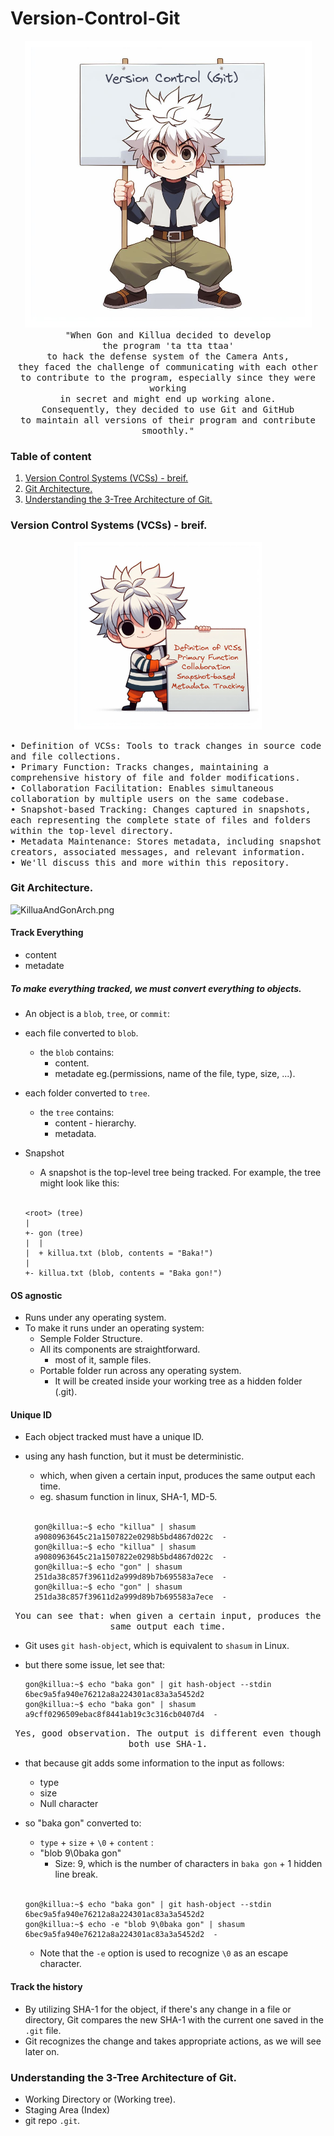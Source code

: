 # Version-Control-Git

<p align="center">
  <img src="assets/Killua.png">
  <br>
   <samp>
  "When Gon and Killua decided to develop<br>
  the program 'ta tta ttaa'<br>
  to hack the defense system of the Camera Ants,<br>
  they faced the challenge of communicating with each other<br>
  to contribute to the program, especially since they were working<br>
  in secret and might end up working alone.<br>
  Consequently, they decided to use Git and GitHub<br>
  to maintain all versions of their program and contribute smoothly."<br>
  </samp>  
</p>

### Table of content

1. [Version Control Systems (VCSs) - breif.](#desc0)
2. [Git Architecture.](#desc1)
3. [Understanding the 3-Tree Architecture of Git.](#desc2)

<a name="desc0"></a>
### Version Control Systems (VCSs) - breif.

<p align="center">
  <img src="assets/Killua_VCSs.png" width="300px" height="300px">
  <br>
  <P align="left">
      <samp>
  • Definition of VCSs: Tools to track changes in source code and file collections.<br>
  • Primary Function: Tracks changes, maintaining a comprehensive history of file and folder modifications.<br>
  • Collaboration Facilitation: Enables simultaneous collaboration by multiple users on the same codebase.<br>
  • Snapshot-based Tracking: Changes captured in snapshots, each representing the complete state of files and folders within the top-level directory.<br>
  • Metadata Maintenance: Stores metadata, including snapshot creators, associated messages, and relevant information.<br>
  • We'll discuss this and more within this repository.
  </samp>
  </P>
</p>

<a name="desc1"></a>
### Git Architecture.

<img alt="KilluaAndGonArch.png" src="assets/KilluaAndGonArch.png">

#### Track Everything
- content
- metadate
##### To make everything tracked, we must convert everything to objects.
- An object is a ```blob```, ```tree```, or ```commit```:
- each file converted to ```blob```.
    - the ```blob``` contains: 
        - content.
        - metadate eg.(permissions, name of the file, type, size, ...).
- each folder converted to ```tree```.
    - the ```tree``` contains: 
        - content - hierarchy.
        - metadata.

- Snapshot
  - A snapshot is the  top-level tree being tracked. For example, the tree might look like this:
  <br>

  ```
  <root> (tree)
  |
  +- gon (tree)
  |  |
  |  + killua.txt (blob, contents = "Baka!")
  |
  +- killua.txt (blob, contents = "Baka gon!")
  ```
#### OS agnostic
- Runs under any operating system.
- To make it runs under an operating system:
  - Semple Folder Structure.
  - All its components are straightforward.
     - most of it, sample files.
   - Portable folder run across any operating system.
     - It will be created inside your working tree as a hidden folder (.git).

#### Unique ID
- Each object tracked must have a unique ID.
- using any hash function, but it must be deterministic.
    - which, when given a certain input, produces the same output each time.
    - eg. shasum function in linux, SHA-1, MD-5.
    <br>

  ```
    gon@killua:~$ echo "killua" | shasum
    a9080963645c21a1507822e0298b5bd4867d022c  -
    gon@killua:~$ echo "killua" | shasum
    a9080963645c21a1507822e0298b5bd4867d022c  -
    gon@killua:~$ echo "gon" | shasum
    251da38c857f39611d2a999d89b7b695583a7ece  -
    gon@killua:~$ echo "gon" | shasum
    251da38c857f39611d2a999d89b7b695583a7ece  -
  ```
<P align="center">
  <samp>
    You can see that: when given a certain input, produces the same output each time.
  </samp>
</P>

- Git uses ```git hash-object```, which is equivalent to ```shasum``` in Linux.
- but there some issue, let see that:
  
  ```
  gon@killua:~$ echo "baka gon" | git hash-object --stdin
  6bec9a5fa940e76212a8a224301ac83a3a5452d2
  gon@killua:~$ echo "baka gon" | shasum
  a9cff0296509ebac8f8441ab19c3c316cb0407d4  -
  ```
<P align="center">
  <samp>
    Yes, good observation. The output is different even though both use SHA-1.
  </samp>
</P>


- that because git adds some information to the input as follows:
   - type
   - size
   - Null character
- so "baka gon" converted to:
  - ```type``` +  ```size``` + ```\0``` + ```content``` :
  - "blob 9\0baka gon"
      - Size: 9, which is the number of characters in ```baka gon``` + 1 hidden line break.
  <br>
  
  ```
  gon@killua:~$ echo "baka gon" | git hash-object --stdin
  6bec9a5fa940e76212a8a224301ac83a3a5452d2
  gon@killua:~$ echo -e "blob 9\0baka gon" | shasum
  6bec9a5fa940e76212a8a224301ac83a3a5452d2  -
  ```
  - Note that the ```-e``` option is used to recognize ```\0``` as an escape character.

#### Track the history
- By utilizing SHA-1 for the object, if there's any change in a file or directory, Git compares the new SHA-1 with the current one saved in the ```.git``` file.
- Git recognizes the change and takes appropriate actions, as we will see later on.

<a name="desc2"></a>
### Understanding the 3-Tree Architecture of Git.
- Working Directory or (Working tree).
- Staging Area (Index)
- git repo ```.git```.
